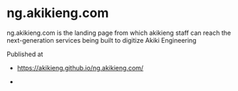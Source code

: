 # ng.akikieng.com

ng.akikieng.com is the landing page from which
akikieng staff can reach the next-generation services
being built to digitize Akiki Engineering

Published at
- https://akikieng.github.io/ng.akikieng.com/
- ~~~http://ng.akikieng.com~~~
